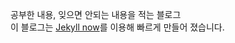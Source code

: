공부한 내용, 잊으면 안되는 내용을 적는 블로그   
이 블로그는 [Jekyll now](https://github.com/barryclark/jekyll-now)를 이용해 빠르게 만들어 졌습니다.